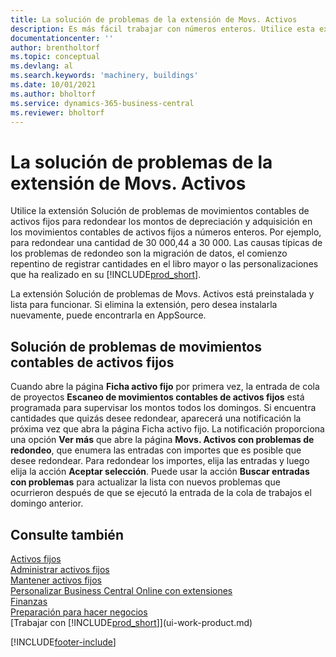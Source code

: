 ```yaml
---
title: La solución de problemas de la extensión de Movs. Activos
description: Es más fácil trabajar con números enteros. Utilice esta extensión para redondear los montos de los activos fijos en el libro mayor de activos fijos.
documentationcenter: ''
author: brentholtorf
ms.topic: conceptual
ms.devlang: al
ms.search.keywords: 'machinery, buildings'
ms.date: 10/01/2021
ms.author: bholtorf
ms.service: dynamics-365-business-central
ms.reviewer: bholtorf
---
```

# La solución de problemas de la extensión de Movs. Activos
Utilice la extensión Solución de problemas de movimientos contables de activos fijos para redondear los montos de depreciación y adquisición en los movimientos contables de activos fijos a números enteros. Por ejemplo, para redondear una cantidad de 30 000,44 a 30 000. Las causas típicas de los problemas de redondeo son la migración de datos, el comienzo repentino de registrar cantidades en el libro mayor o las personalizaciones que ha realizado en su [!INCLUDE[prod_short](includes/prod_short.md)].

La extensión Solución de problemas de Movs. Activos está preinstalada y lista para funcionar. Si elimina la extensión, pero desea instalarla nuevamente, puede encontrarla en AppSource.

## Solución de problemas de movimientos contables de activos fijos
Cuando abre la página **Ficha activo fijo** por primera vez, la entrada de cola de proyectos **Escaneo de movimientos contables de activos fijos** está programada para supervisar los montos todos los domingos. Si encuentra cantidades que quizás desee redondear, aparecerá una notificación la próxima vez que abra la página Ficha activo fijo. La notificación proporciona una opción **Ver más** que abre la página **Movs. Activos con problemas de redondeo**, que enumera las entradas con importes que es posible que desee redondear. Para redondear los importes, elija las entradas y luego elija la acción **Aceptar selección**. Puede usar la acción **Buscar entradas con problemas** para actualizar la lista con nuevos problemas que ocurrieron después de que se ejecutó la entrada de la cola de trabajos el domingo anterior.

## Consulte también
[Activos fijos](fa-manage.md)  
[Administrar activos fijos](fa-manage.md)  
[Mantener activos fijos](fa-how-maintain.md)  
[Personalizar Business Central Online con extensiones](ui-extensions.md)  
[Finanzas](finance.md)  
[Preparación para hacer negocios](ui-get-ready-business.md)  
[Trabajar con [!INCLUDE[prod_short](includes/prod_short.md)]](ui-work-product.md)  


[!INCLUDE[footer-include](includes/footer-banner.md)]



